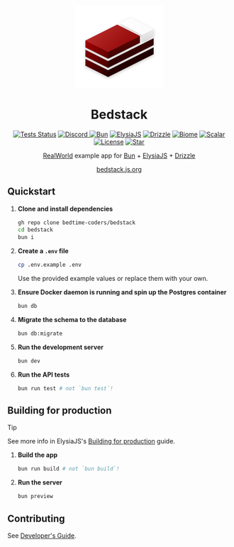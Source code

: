 <div align='center'>

<img src="docs/public/logo-mini.png" alt="Logo for Bedstack RealWorld example" width=200>
<h1>Bedstack</h1>

[![Tests Status](https://github.com/bedtime-coders/bedstack/actions/workflows/tests.yml/badge.svg?event=push&branch=main&)](https://github.com/bedtime-coders/bedstack/actions/workflows/tests.yml?query=branch%3Amain+event%3Apush) [![Discord](https://img.shields.io/discord/1164270344115335320?label=Chat&color=5865f4&logo=discord&labelColor=121214)
](https://discord.gg/8UcP9QB5AV) [![Bun](https://img.shields.io/badge/Bun-14151a?logo=bun&logoColor=fbf0df)](https://bun.sh/) [![ElysiaJS](https://custom-icon-badges.demolab.com/badge/ElysiaJS-0f172b.svg?logo=elysia)](https://elysiajs.com/) [![Drizzle](https://img.shields.io/badge/Drizzle-C5F74F?logo=drizzle&logoColor=000)](https://drizzle.team/) [![Biome](https://img.shields.io/badge/Biome-24272f?logo=biome&logoColor=f6f6f9)](https://biomejs.dev/) [![Scalar](https://img.shields.io/badge/Scalar-080808?logo=scalar&logoColor=e7e7e7)](https://scalar.com/) [![License](https://custom-icon-badges.demolab.com/github/license/bedtime-coders/bedstack?label=License&color=blue&logo=law&labelColor=0d1117)](https://github.com/bedtime-coders/bedstack/blob/main/LICENSE) [![Star](https://custom-icon-badges.demolab.com/github/stars/bedtime-coders/bedstack?logo=star&logoColor=373737&label=Star)](https://github.com/bedtime-coders/bedstack/stargazers/)

[RealWorld](https://realworld-docs.netlify.app/) example app for [Bun](https://bun.sh/) + [ElysiaJS](https://elysiajs.com/) + [Drizzle](https://orm.drizzle.team/)

[bedstack.js.org](https://bedstack.js.org)

</div>

## Quickstart

1. **Clone and install dependencies**

    ```sh
    gh repo clone bedtime-coders/bedstack
    cd bedstack
    bun i
    ```

2. **Create a `.env` file**

   ```sh
   cp .env.example .env
   ```

   Use the provided example values or replace them with your own.

3. **Ensure Docker daemon is running and spin up the Postgres container**

   ```sh
   bun db
   ```

4. **Migrate the schema to the database**

   ```sh
   bun db:migrate
   ```

5. **Run the development server**

   ```sh
   bun dev
   ```

6. **Run the API tests**

   ```sh
   bun run test # not `bun test`!
   ```

## Building for production

> [!TIP]
> See more info in ElysiaJS's [Building for production](https://elysiajs.com/tutorial.html#build-for-production) guide.

1. **Build the app**

   ```sh
   bun run build # not `bun build`!
   ```

2. **Run the server**

   ```sh
   bun preview
   ```

## Contributing

See [Developer's Guide](CONTRIBUTING.md).
